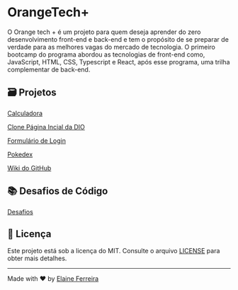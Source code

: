 # OrangeTech+
O Orange tech + é um projeto para quem deseja aprender do zero desenvolvimento front-end e back-end e tem o propósito de se preparar de verdade para as melhores vagas do mercado de tecnologia. O primeiro bootcamp do programa abordou as tecnologias de front-end como, JavaScript, HTML, CSS, Typescript e React, após esse programa, uma trilha complementar de back-end.

## 🗃️ Projetos
[Calculadora](https://github.com/elainefs/bootcamps-dio/tree/main/OrangeTech%2B/calculadora)

[Clone Página Incial da DIO](https://github.com/elainefs/bootcamps-dio/tree/main/OrangeTech%2B/clone-dio)

[Formulário de Login](https://github.com/elainefs/bootcamps-dio/tree/main/OrangeTech%2B/form-login)

[Pokedex](https://github.com/elainefs/bootcamps-dio/tree/main/OrangeTech%2B/pokedex)

[Wiki do GitHub](https://github.com/elainefs/bootcamps-dio/tree/main/OrangeTech%2B/wiki-github)

## 📚 Desafios de Código
[Desafios](desafios)

## 📄 Licença
Este projeto está sob a licença do MIT. Consulte o arquivo [LICENSE](https://github.com/elainefs/bootcamps-dio/blob/main/LICENCE) para obter mais detalhes.

---

Made with ❤️ by [Elaine Ferreira](https://github.com/elainefs)
